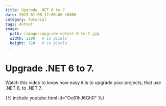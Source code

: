 ```yaml
---
title: Upgrade .NET 6 to 7
date: 2023-01-08 12:00:00 +0800
category: Tutorial
tags: dotnet
image:
  path: /images/upgrade-dotnet-6-to-7.jpg
  width: 1280   # in pixels
  height: 720   # in pixels
---
```


# Upgrade .NET 6 to 7.
Watch this video to know how easy it is to upgrade your projects, that use .NET 6, to .NET 7.

{% include youtube.html id="Oe81hJ6Gh1I" %}